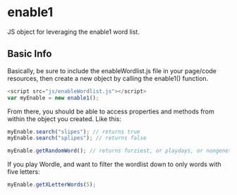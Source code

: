 # enable1
JS object for leveraging the enable1 word list.

## Basic Info

Basically, be sure to include the enableWordlist.js file in your page/code resources, then create a new object by calling the enable1() function.

```javascript
<script src="js/enableWordlist.js"></script>
var myEnable = new enable1();
```

From there, you should be able to access properties and methods from within the object you created. Like this:

```javascript
myEnable.search("slipes"); // returns true
myEnable.search("splipes"); // returns false
```

```javascript
myEnable.getRandomWord(); // returns furziest, or playdays, or nongenetic, etc.
```

If you play Wordle, and want to filter the wordlist down to only words with five letters:

```javascript
myEnable.getXLetterWords(5);
```
